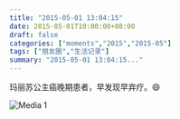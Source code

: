 ```yaml
---
title: "2015-05-01 13:04:15"
date: 2015-05-01T10:00:00+08:00
draft: false
categories: ["moments","2015","2015-05"]
tags: ["朋友圈","生活记录"]
summary: "2015-05-01 13:04:15..."
---
```


玛丽苏公主癌晚期患者，早发现早弃疗。😄

![Media 1](/Moments/photos/2015-05-01/201505011304150.jpg)

